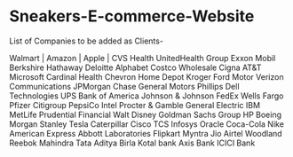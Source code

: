# Sneakers-E-commerce-Website

List of Companies to be added as Clients-

Walmart |
Amazon |
Apple |
CVS Health
UnitedHealth Group
Exxon Mobil
Berkshire Hathaway
Deloitte 
Alphabet
Costco Wholesale
Cigna
AT&T
Microsoft
Cardinal Health
Chevron
Home Depot
Kroger
Ford Motor
Verizon Communications
JPMorgan Chase
General Motors
Phillips 
Dell Technologies
UPS
Bank of America
Johnson & Johnson
FedEx
Wells Fargo
Pfizer
Citigroup
PepsiCo
Intel
Procter & Gamble
General Electric
IBM
MetLife
Prudential Financial
Walt Disney
Goldman Sachs Group
HP
Boeing
Morgan Stanley
Tesla
Caterpillar
Cisco 
TCS
Infosys
Oracle
Coca-Cola
Nike
American Express
Abbott Laboratories
Flipkart
Myntra 
Jio
Airtel
Woodland 
Reebok
Mahindra
Tata
Aditya Birla
Kotal bank
Axis Bank
ICICI Bank
